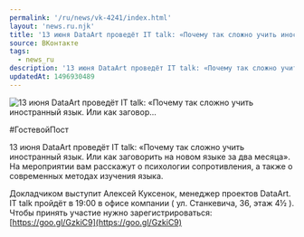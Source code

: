 ```yaml
---
permalink: '/ru/news/vk-4241/index.html'
layout: 'news.ru.njk'
title: '13 июня DataArt проведёт IT talk: «Почему так сложно учить иностранный язык. Или как заговор'
source: ВКонтакте
tags:
  - news_ru
description: '13 июня DataArt проведёт IT talk: «Почему так сложно учить иностранный язык. Или как заговор…'
updatedAt: 1496930489
---
```

![13 июня DataArt проведёт IT talk: «Почему так сложно учить иностранный язык. Или как заговор…](https://sun9-25.userapi.com/impf/c840132/v840132195/a698/r0dAhkSRAD0.jpg?size=1280x905&quality=96&sign=9b4e7ee9803e0bbc1fe869965baa19d4&c_uniq_tag=NQaIm05xfd7-HYnQGRr1s4TkJ9ztFit8BTl27rWPkao&type=album)

#ГостевойПост

13 июня DataArt проведёт IT talk: «Почему так сложно учить иностранный язык. Или как заговорить на новом языке за два месяца». На мероприятии вам расскажут о психологии сопротивления, а также о современных методах изучения языка.

Докладчиком выступит Алексей Куксенок, менеджер проектов DataArt.
IT talk пройдёт в 19:00 в офисе компании ( ул. Станкевича, 36, этаж 4½ ).
Чтобы принять участие нужно зарегистрироваться: [https://goo.gl/GzkiC9](https://goo.gl/GzkiC9)
